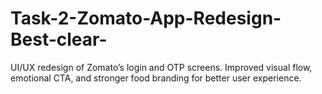 # Task-2-Zomato-App-Redesign-Best-clear-
UI/UX redesign of Zomato’s login and OTP screens. Improved visual flow, emotional CTA, and stronger food branding for better user experience.
